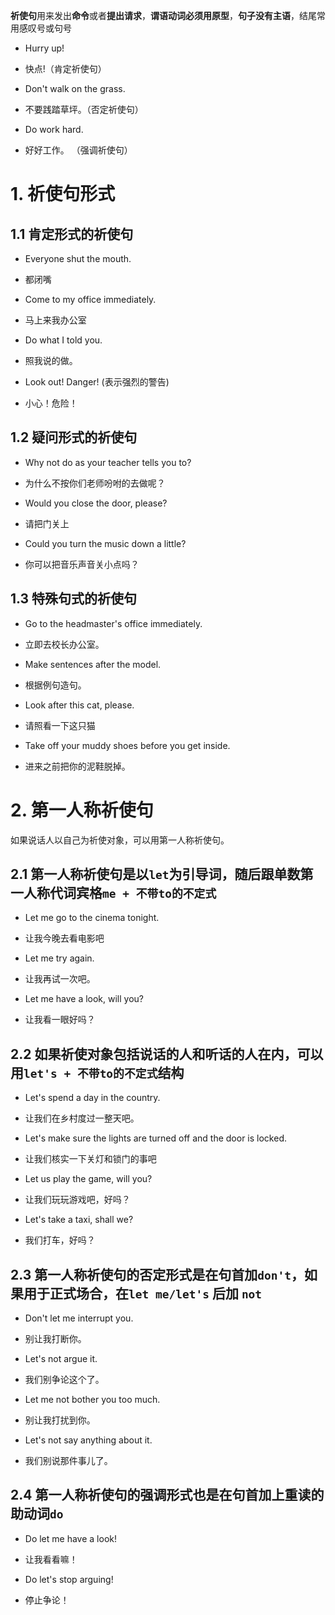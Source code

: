 
**祈使句**用来发出**命令**或者**提出请求**，**谓语动词必须用原型**，**句子没有主语**，结尾常用感叹号或句号

- Hurry up!  
- 快点!（肯定祈使句） 

- Don't walk on the grass.  
- 不要践踏草坪。（否定祈使句）  

- Do work hard.  
- 好好工作。 （强调祈使句）  

# 1. 祈使句形式

## 1.1 肯定形式的祈使句

- Everyone shut the mouth.  
- 都闭嘴  

- Come to my office immediately.  
- 马上来我办公室  

- Do what I told you.  
- 照我说的做。

- Look out! Danger! (表示强烈的警告)  
- 小心！危险！  

## 1.2 疑问形式的祈使句  

- Why not do as your teacher tells you to?  
- 为什么不按你们老师吩咐的去做呢？  

- Would you close the door, please?  
- 请把门关上  

- Could you turn the music down a little?  
- 你可以把音乐声音关小点吗？  

## 1.3 特殊句式的祈使句  

- Go to the headmaster's office immediately.  
- 立即去校长办公室。  

- Make sentences after the model.  
- 根据例句造句。  

- Look after this cat, please.  
- 请照看一下这只猫  

- Take off your muddy shoes before you get inside.  
- 进来之前把你的泥鞋脱掉。  

# 2. 第一人称祈使句

如果说话人以自己为祈使对象，可以用第一人称祈使句。

## 2.1 第一人称祈使句是以`let`为引导词，随后跟单数第一人称代词宾格`me + 不带to的不定式`

- Let me go to the cinema tonight.  
- 让我今晚去看电影吧  

- Let me try again.  
- 让我再试一次吧。

- Let me have a look, will you?
- 让我看一眼好吗？

## 2.2 如果祈使对象包括说话的人和听话的人在内，可以用`let's + 不带to的不定式`结构

- Let's spend a day in the country.  
- 让我们在乡村度过一整天吧。  

- Let's make sure the lights are turned off and the door is locked.  
- 让我们核实一下关灯和锁门的事吧  

- Let us play the game, will you?  
- 让我们玩玩游戏吧，好吗？  

- Let's take a taxi, shall we?  
- 我们打车，好吗？  

## 2.3 第一人称祈使句的否定形式是在句首加`don't`，如果用于正式场合，在`let me/let's` 后加 `not`

- Don't let me interrupt you.
- 别让我打断你。

- Let's not argue it.  
- 我们别争论这个了。  

- Let me not bother you too much.  
- 别让我打扰到你。  

- Let's not say anything about it.  
- 我们别说那件事儿了。  

## 2.4 第一人称祈使句的强调形式也是在句首加上重读的助动词`do`

- Do let me have a look!  
- 让我看看嘛！  

- Do let's stop arguing!  
- 停止争论！  




